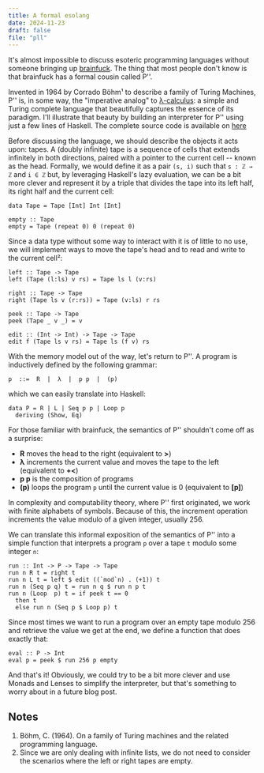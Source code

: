 ```yaml
---
title: A formal esolang
date: 2024-11-23
draft: false
file: "pll"
---
```


It's almost impossible to discuss esoteric programming languages without someone bringing up [brainfuck](https://esolangs.org/wiki/Brainfuck). The thing that most people don't know is that brainfuck has a formal cousin called P''. 

Invented in 1964 by Corrado Böhm¹ to describe a family of Turing Machines, P'' is, in some way, the "imperative analog" to [λ-calculus](https://plato.stanford.edu/archives/sum2022/entries/lambda-calculus/): a simple and Turing complete language that beautifully captures the essence of its paradigm. I'll illustrate that beauty by building an interpreter for P'' using just a few lines of Haskell. The complete source code is available on [here](https://gist.github.com/tttardigrado/4f6a2d5a4cdf1ca4287d8a8195d16d23)

Before discussing the language, we should describe the objects it acts upon: tapes. A (doubly infinite) tape is a sequence of cells that extends infinitely in both directions, paired with a pointer to the current cell -- known as the head. Formally, we would define it as a pair `(s, i)` such that `s : ℤ → ℤ` and `i ∈ ℤ` but, by leveraging Haskell's lazy evaluation, we can be a bit more clever and represent it by a triple that divides the tape into its left half, its right half and the current cell: 

```
data Tape = Tape [Int] Int [Int]

empty :: Tape
empty = Tape (repeat 0) 0 (repeat 0)
```

Since a data type without some way to interact with it is of little to no use, we will implement ways to move the tape's head and to read and write to the current cell²: 

```
left :: Tape -> Tape
left (Tape (l:ls) v rs) = Tape ls l (v:rs)

right :: Tape -> Tape
right (Tape ls v (r:rs)) = Tape (v:ls) r rs

peek :: Tape -> Tape
peek (Tape _ v _) = v

edit :: (Int -> Int) -> Tape -> Tape
edit f (Tape ls v rs) = Tape ls (f v) rs
```

With the memory model out of the way, let's return to P''. A program is inductively defined by the following grammar:

```
p  ::=  R  |  λ  |  p p  |  (p)
```

which we can easily translate into Haskell:

```
data P = R | L | Seq p p | Loop p
  deriving (Show, Eq)
```

For those familiar with brainfuck, the semantics of P'' shouldn't come off as a surprise:
* **R** moves the head to the right (equivalent to **>**)
* **λ** increments the current value and moves the tape to the left (equivalent to **+<**)
* **p p** is the composition of programs
* **(p)** loops the program `p` until the current value is 0 (equivalent to **[p]**)

In complexity and computability theory, where P'' first originated, we work with finite alphabets of symbols. Because of this, the increment operation increments the value modulo of a given integer, usually 256.

We can translate this informal exposition of the semantics of P'' into a simple function that interprets a program `p` over a tape `t` modulo some integer `n`:

```
run :: Int -> P -> Tape -> Tape
run n R t = right t
run n L t = left $ edit ((`mod`n) . (+1)) t
run n (Seq p q) t = run n q $ run n p t
run n (Loop  p) t = if peek t == 0
  then t
  else run n (Seq p $ Loop p) t
```

Since most times we want to run a program over an empty tape modulo 256 and retrieve the value we get at the end, we define a function that does exactly that:

```
eval :: P -> Int
eval p = peek $ run 256 p empty
```

And that's it! Obviously, we could try to be a bit more clever and use Monads and Lenses to simplify the interpreter, but that's something to worry about in a future blog post. 


## Notes

1. Böhm, C. (1964). On a family of Turing machines and the related programming language.
2. Since we are only dealing with infinite lists, we do not need to consider the scenarios where the left or right tapes are empty.

